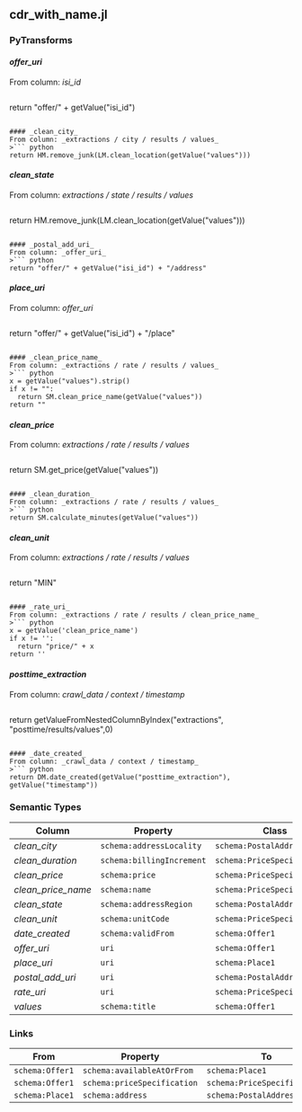 ## cdr_with_name.jl

### PyTransforms
#### _offer_uri_
From column: _isi_id_
>``` python
return "offer/" + getValue("isi_id")
```

#### _clean_city_
From column: _extractions / city / results / values_
>``` python
return HM.remove_junk(LM.clean_location(getValue("values")))
```

#### _clean_state_
From column: _extractions / state / results / values_
>``` python
return HM.remove_junk(LM.clean_location(getValue("values")))
```

#### _postal_add_uri_
From column: _offer_uri_
>``` python
return "offer/" + getValue("isi_id") + "/address"
```

#### _place_uri_
From column: _offer_uri_
>``` python
return "offer/" + getValue("isi_id") + "/place"
```

#### _clean_price_name_
From column: _extractions / rate / results / values_
>``` python
x = getValue("values").strip()
if x != "":
  return SM.clean_price_name(getValue("values"))
return ""
```

#### _clean_price_
From column: _extractions / rate / results / values_
>``` python
return SM.get_price(getValue("values"))
```

#### _clean_duration_
From column: _extractions / rate / results / values_
>``` python
return SM.calculate_minutes(getValue("values"))
```

#### _clean_unit_
From column: _extractions / rate / results / values_
>``` python
return "MIN"
```

#### _rate_uri_
From column: _extractions / rate / results / clean_price_name_
>``` python
x = getValue('clean_price_name')
if x != '':
  return "price/" + x
return ''
```

#### _posttime_extraction_
From column: _crawl_data / context / timestamp_
>``` python
return getValueFromNestedColumnByIndex("extractions", "posttime/results/values",0)
```

#### _date_created_
From column: _crawl_data / context / timestamp_
>``` python
return DM.date_created(getValue("posttime_extraction"), getValue("timestamp"))
```


### Semantic Types
| Column | Property | Class |
|  ----- | -------- | ----- |
| _clean_city_ | `schema:addressLocality` | `schema:PostalAddress1`|
| _clean_duration_ | `schema:billingIncrement` | `schema:PriceSpecification1`|
| _clean_price_ | `schema:price` | `schema:PriceSpecification1`|
| _clean_price_name_ | `schema:name` | `schema:PriceSpecification1`|
| _clean_state_ | `schema:addressRegion` | `schema:PostalAddress1`|
| _clean_unit_ | `schema:unitCode` | `schema:PriceSpecification1`|
| _date_created_ | `schema:validFrom` | `schema:Offer1`|
| _offer_uri_ | `uri` | `schema:Offer1`|
| _place_uri_ | `uri` | `schema:Place1`|
| _postal_add_uri_ | `uri` | `schema:PostalAddress1`|
| _rate_uri_ | `uri` | `schema:PriceSpecification1`|
| _values_ | `schema:title` | `schema:Offer1`|


### Links
| From | Property | To |
|  --- | -------- | ---|
| `schema:Offer1` | `schema:availableAtOrFrom` | `schema:Place1`|
| `schema:Offer1` | `schema:priceSpecification` | `schema:PriceSpecification1`|
| `schema:Place1` | `schema:address` | `schema:PostalAddress1`|
